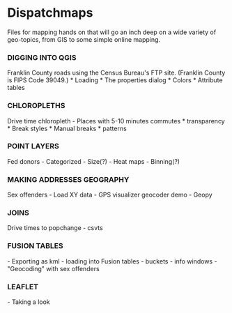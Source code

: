 Dispatchmaps
============

Files for mapping hands on that will go an inch deep on a wide variety of geo-topics, from GIS to some simple online mapping.

<h3>DIGGING INTO QGIS</h3>
Franklin County roads using the Census Bureau's FTP site. (Franklin County is FIPS Code 39049.)
	* Loading
	* The properties dialog
	* Colors
	* Attribute tables

<h3>CHLOROPLETHS</h3>
Drive time chloropleth
- Places with 5-10 minutes commutes
	* transparency
	* Break styles
	* Manual breaks
	* patterns
	

<H3>POINT LAYERS</h3>
Fed donors
- Categorized
- Size(?)
- Heat maps
- Binning(?)


<h3>MAKING ADDRESSES GEOGRAPHY</h3>
Sex offenders
- Load XY data
- GPS visualizer geocoder demo
- Geopy

<h3>JOINS</h3>
Drive times to popchange
- csvts

<h3>FUSION TABLES</h3>
- Exporting as kml
- loading into Fusion tables
- buckets
- info windows
- "Geocoding" with sex offenders

<h3>LEAFLET</h3>
- Taking a look